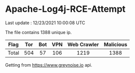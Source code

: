 
# Apache-Log4j-RCE-Attempt

Last update : 12/23/2021 10:00:08 UTC

The file contains 1388 unique ip.

| Flag | Tor | Bot | VPN | Web Crawler | Malicious |
| :-:  | :-: | :-: | :-: | :-:         | :-:       |
| Total| 504  | 57  | 106  | 1219          | 1388        |

Getting from https://www.greynoise.io api.
